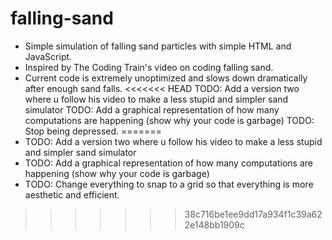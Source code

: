 # falling-sand
- Simple simulation of falling sand particles with simple HTML and JavaScript.
- Inspired by The Coding Train's video on coding falling sand.
- Current code is extremely unoptimized and slows down dramatically after enough sand falls.
<<<<<<< HEAD
TODO: Add a version two where u follow his video to make a less stupid and simpler sand simulator
TODO: Add a graphical representation of how many computations are happening (show why your code is garbage)
TODO: Stop being depressed.
=======
- TODO: Add a version two where u follow his video to make a less stupid and simpler sand simulator
- TODO: Add a graphical representation of how many computations are happening (show why your code is garbage)
- TODO: Change everything to snap to a grid so that everything is more aesthetic and efficient. 
>>>>>>> 38c716be1ee9dd17a934f1c39a622e148bb1909c
